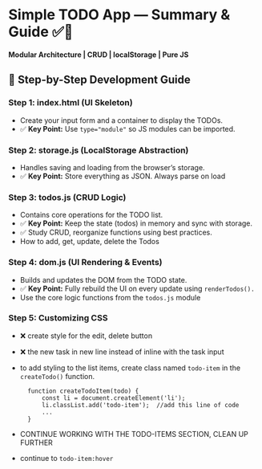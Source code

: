 # Simple TODO App — Summary & Guide ✅📒

**Modular Architecture | CRUD | localStorage | Pure JS**

## 🔧 Step-by-Step Development Guide

### Step 1: index.html (UI Skeleton)

- Create your input form and a container to display the TODOs.
- ✅ **Key Point:** Use `type="module"` so JS modules can be imported.

### Step 2: storage.js (LocalStorage Abstraction)

- Handles saving and loading from the browser’s storage.
- ✅ **Key Point:** Store everything as JSON. Always parse on load

### Step 3: todos.js (CRUD Logic)

- Contains core operations for the TODO list.
- ✅ **Key Point:** Keep the state (todos) in memory and sync with storage.
- ✅ Study CRUD, reorganize functions using best practices.
- How to add, get, update, delete the Todos

### Step 4: dom.js (UI Rendering & Events)

- Builds and updates the DOM from the TODO state.
- ✅ **Key Point:** Fully rebuild the UI on every update using `renderTodos().`
- Use the core logic functions from the `todos.js` module

### Step 5: Customizing CSS

- ❌ create style for the edit, delete button
- ❌ the new task in new line instead of inline with the task input
- to add styling to the list items, create class named `todo-item` in the `createTodo()` function.
  ```
    function createTodoItem(todo) {
        const li = document.createElement('li');
        li.classList.add('todo-item');  //add this line of code
        ...
    }
  ```

- CONTINUE WORKING WITH THE TODO-ITEMS SECTION, CLEAN UP FURTHER
- continue to `todo-item:hover`